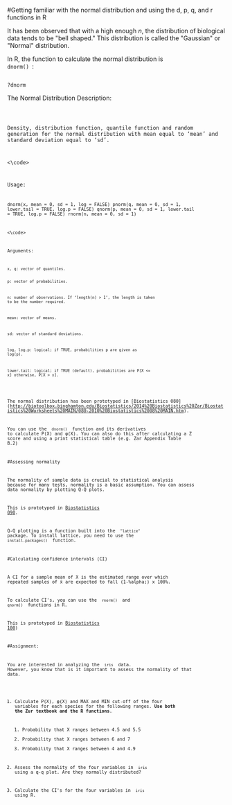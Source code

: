 #Getting familiar with the normal distribution and using the d, p, q, and r functions in R


It has been observed that with a high enough *n*, the distribution of biological data tends to be "bell shaped." This distribution is called the "Gaussian" or "Normal" distribution. 

In R, the function to calculate the normal distribution is <code> dnorm() </code>:

<code>
?dnorm
</code>

The Normal Distribution
Description:

<code>

Density, distribution function, quantile function and random
generation for the normal distribution with mean equal to ‘mean’
and standard deviation equal to ‘sd’.

<\code>

Usage:
<code>

dnorm(x, mean = 0, sd = 1, log = FALSE)
pnorm(q, mean = 0, sd = 1, lower.tail = TRUE, log.p = FALSE)
qnorm(p, mean = 0, sd = 1, lower.tail = TRUE, log.p = FALSE)
rnorm(n, mean = 0, sd = 1)

<\code>

Arguments:

<code>
x, q: vector of quantiles.

p: vector of probabilities.

n: number of observations. If ‘length(n) > 1’, the length is
   taken to be the number required.

mean: vector of means.

sd: vector of standard deviations.

log, log.p: logical; if TRUE, probabilities p are given as log(p).

lower.tail: logical; if TRUE (default), probabilities are P[X <= x]
            otherwise, P[X > x].

</code>

The normal distribution has been prototyped in [Biostatistics 080] (http://biotoolbox.binghamton.edu/Biostatistics/2014%20Biostatistics%20Zar/Biostatistics%20Worksheets%20MAIN/080-2010%20Biostatistics%2008%20MAIN.htm).

You can use the <code> dnorm() </code> function and its derivatives to calculate P(X) and  &phi;(X). You can also do this after calculating a Z score and using a print statistical table (e.g. Zar Appendix Table B.2)

#Assessing normality

The normality of sample data is crucial to statistical analysis because for many tests, normality is a basic assumption. You can assess data normality by plotting Q-Q plots. 

This is prototyped in [Biostatistics 090](http://biotoolbox.binghamton.edu/Biostatistics/2014%20Biostatistics%20Zar/Biostatistics%20Worksheets%20pdf/090-2010%20Biostatistics.pdf).

Q-Q plotting is a function built into the <code> "lattice" </code> package. To install lattice, you need to use the <code> install.packages() </code> function. 

#Calculating confidence intervals (CI)

A CI for a sample mean of X is the estimated range over which repeated samples of x&#772; are expected to fall (1-%alpha;) x 100%.

To calculate CI's, you can use the <code> rnorm() </code> and <code> qnorm() </code> functions in R.

This is prototyped in [Biostatistics 100](http://biotoolbox.binghamton.edu/Biostatistics/2014%20Biostatistics%20Zar/Biostatistics%20Worksheets%20pdf/100-2010%20Biostatistics.pdf))

#Assignment:

You are interested in analyzing the <code> iris </code> data. However, you know that is it important to assess the normality of that data.

1. Calculate P(X), &phi;(X) and MAX and MIN cut-off of the four variables for each species for the following ranges. **Use both the Zur textbook and the R functions**.

    1. Probability that X ranges between 4.5 and 5.5
    2. Probability that X ranges between 6 and 7
    3. Probability that X ranges between 4 and 4.9


2. Assess the normality of the four variables in <code> iris </code> using a q-q plot. Are they normally distributed?

3. Calculate the CI's for the four variables in <code> iris </code> using R.


